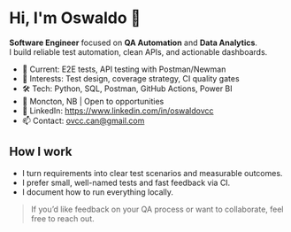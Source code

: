 # Hi, I'm Oswaldo 👋

**Software Engineer** focused on **QA Automation** and **Data Analytics**.  
I build reliable test automation, clean APIs, and actionable dashboards.

- 🔭 Current: E2E tests, API testing with Postman/Newman
- 🧪 Interests: Test design, coverage strategy, CI quality gates
- 🛠️ Tech: Python, SQL, Postman, GitHub Actions, Power BI
- 📍 Moncton, NB | Open to opportunities
- 🔗 LinkedIn: <https://www.linkedin.com/in/oswaldovcc>
- 📫 Contact: <ovcc.can@gmail.com>

## How I work
- I turn requirements into clear test scenarios and measurable outcomes.
- I prefer small, well-named tests and fast feedback via CI.
- I document how to run everything locally.

> If you’d like feedback on your QA process or want to collaborate, feel free to reach out.
